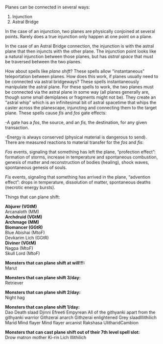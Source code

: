 Planes can be connected in several ways:

1. Injunction
2. Astral Bridge

In the case of an injunction, two planes are physically conjoined at several points. Rarely does a true injunction only happen at one point on a plane.

In the case of an Astral Bridge connection, the injunction is with the astral plane that then injuncts with the other plane. The injunction point looks like a natural injunction between those planes, but has *astral space* that must be traversed between the two planes.

How about spells like *plane shift*? These spells allow "instantaneous" teleportation between planes. How does this work, if planes usually need to be connected via astral bridgeways? These spells instantaneously manipulate the astral plane. For these spells to work, the two planes must be connected via the astral plane in some way (all planes generally are, though some small demiplanes or fragments might not be). They create an "astral whip" which is an infinitesimal bit of astral spacetime that whips the caster across the planescape, injuncting and connecting them to the target plane. These spells cause *fis* and *fos* gate effects:

-A gate has a _fos_, the source, and an _fis,_ the destination, for any given transaction.

-Energy is always conserved (physical material is dangerous to send). There are measured reactions to material transfer for the _fos_ and _fis_:

_Fos_ events, signaling that something has left the plane, “profection effect”: formation of storms, increase in temperature and spontaneous combustion, genesis of matter and reconstruction of bodies (healing), shock waves, spontaneous genesis of souls.

_Fis_ events, signaling that something has arrived in the plane, “advention effect”: drops in temperature, dissolution of matter, spontaneous deaths (necrotic energy bursts).

Things that can plane shift:

**Abjurer (VGtM)**  
Arcanaloth (MM)  
**Archdruid (VGtM)  
Archmage (MM)  
Biomancer (GGtR)**  
Blue Abishai (MtoF)  
Devkarim Lich (GGtR)  
**Diviner (VGtM)**  
Nagpa (MtoF)  
Skull Lord (MtoF)

**Monsters that can plane shift at will!!!:**  
Marut​
  
**Monsters that can plane shift 3/day:**  
Retriever​

**Monsters that can plane shift 2/day:**  
Night hag​

**Monsters that can plane shift 1/day:**  
Dao​
Death slaad​
Djinni​
Efreeti​
Empyrean​
All of the githyanki apart from the githyanki warrior​
Githzerai anarch​
Githzerai enlightened​
Grey slaad​
Illithilich​
Marid​
Mind flayer​
Mind flayer arcanist​
Rakshasa​
Ulitharid​
Cambion

**Monsters that can cast plane shift out of their 7th level spell slot:**  
Drow matron mother​
Ki-rin​
Lich​
Illithilich​
